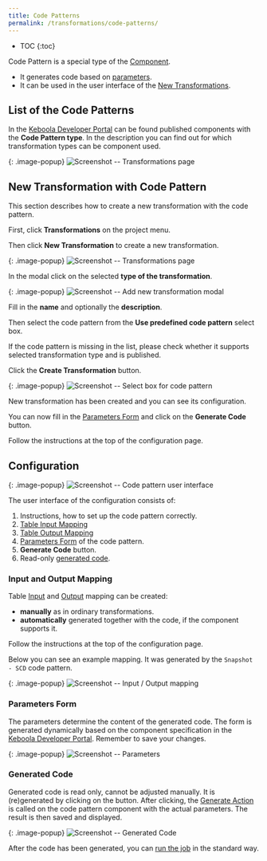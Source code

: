 ```yaml
---
title: Code Patterns
permalink: /transformations/code-patterns/
---
```


* TOC
{:toc}

Code Pattern is a special type of the [Component](/components/).
- It generates code based on [parameters](#parameters-form).
- It can be used in the user interface of the [New Transformations](/transformations/#new-transformations).


## List of the Code Patterns

In the [Keboola Developer Portal](https://components.keboola.com/components) can be found
published components with the **Code Pattern type**.
In the description you can find out for which transformation types can be component used.

{: .image-popup}
![Screenshot -- Transformations page](/transformations/code-patterns/overview-0-dev-portal.png)

## New Transformation with Code Pattern

This section describes how to create a new transformation with the code pattern.

First, click **Transformations** on the project menu.

Then click **New Transformation** to create a new transformation.

{: .image-popup}
![Screenshot -- Transformations page](/transformations/code-patterns/overview-1-intro.png)

In the modal click on the selected **type of the transformation**.

{: .image-popup}
![Screenshot -- Add new transformation modal](/transformations/code-patterns/overview-2-modal.png)

Fill in the **name** and optionally the **description**. 

Then select the code pattern from the **Use predefined code pattern** select box.

If the code pattern is missing in the list, please check whether it supports selected transformation type and is published.

Click the **Create Transformation** button.

{: .image-popup}
![Screenshot -- Select box for code pattern](/transformations/code-patterns/overview-3-new.png)

New transformation has been created and you can see its configuration.

You can now fill in the [Parameters Form](#parameters-form) and click on the **Generate Code** button.

Follow the instructions at the top of the configuration page.

## Configuration

{: .image-popup}
![Screenshot -- Code pattern user interface](/transformations/code-patterns/overview-4-ui.png)

The user interface of the configuration consists of:
1. Instructions, how to set up the code pattern correctly.
2. [Table Input Mapping](https://help.keboola.com/transformations/mappings/#table-input-mapping)
3. [Table Output Mapping](https://help.keboola.com/transformations/mappings/#table-output-mapping)
4. [Parameters Form](#parameters-form) of the code pattern.
5. **Generate Code** button.
6. Read-only [generated code](#generated-code).

### Input and Output Mapping

Table [Input](https://help.keboola.com/transformations/mappings/#table-input-mapping) 
and [Output](https://help.keboola.com/transformations/mappings/#table-output-mapping) mapping can be created:
- **manually** as in ordinary transformations.
- **automatically** generated together with the code, if the component supports it.

Follow the instructions at the top of the configuration page.

Below you can see an example mapping. It was generated by the `Snapshot - SCD` code pattern.

{: .image-popup}
![Screenshot -- Input / Output mapping](/transformations/code-patterns/overview-7-mapping.png)

### Parameters Form

The parameters determine the content of the generated code.
The form is generated dynamically based on the component specification in the [Keboola Developer Portal](https://components.keboola.com/components).
Remember to save your changes.

{: .image-popup}
![Screenshot -- Parameters](/transformations/code-patterns/overview-5-parameters.png)

### Generated Code

Generated code is read only, cannot be adjusted manually.
It is (re)generated by clicking on the button. 
After clicking, the [Generate Action](/transformations/code-patterns/interface#generate-action) 
is called on the code pattern component with the actual parameters. The result is then saved and displayed.

{: .image-popup}
![Screenshot -- Generated Code](/transformations/code-patterns/overview-6-code.png)

After the code has been generated, you can [run the job](https://help.keboola.com/management/jobs/#running-jobs) in the standard way.

